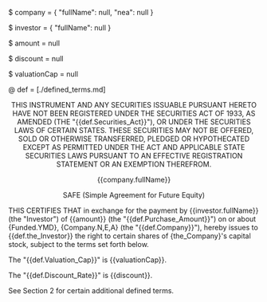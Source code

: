 $ company = { "fullName": null, "nea": null }

$ investor = { "fullName": null }

$ amount = null

$ discount = null

$ valuationCap = null

@ def = [./defined_terms.md]

<p align="center">THIS INSTRUMENT AND ANY SECURITIES ISSUABLE PURSUANT HERETO HAVE NOT BEEN REGISTERED UNDER THE SECURITIES ACT OF 1933, AS AMENDED (THE "{{def.Securities_Act}}"), OR UNDER THE SECURITIES LAWS OF CERTAIN STATES.  THESE SECURITIES MAY NOT BE OFFERED, SOLD OR OTHERWISE TRANSFERRED, PLEDGED OR HYPOTHECATED EXCEPT AS PERMITTED UNDER THE ACT AND APPLICABLE STATE SECURITIES LAWS PURSUANT TO AN EFFECTIVE REGISTRATION STATEMENT OR AN EXEMPTION THEREFROM.</p>

<p align="center">{{company.fullName}}</p>

<p align="center">SAFE  (Simple Agreement for Future Equity)</p>

THIS CERTIFIES THAT in exchange for the payment by {{investor.fullName}} (the "Investor") of {{amount}} (the "{{def.Purchase_Amount}}") on or about {Funded.YMD}, {Company.N,E,A} (the "{{def.Company}}"), hereby issues to {{def.the_Investor}} the right to certain shares of {the_Company}'s capital stock, subject to the terms set forth below.

The "{{def.Valuation_Cap}}" is {{valuationCap}}. 

The "{{def.Discount_Rate}}" is {{discount}}.

See Section 2 for certain additional defined terms.